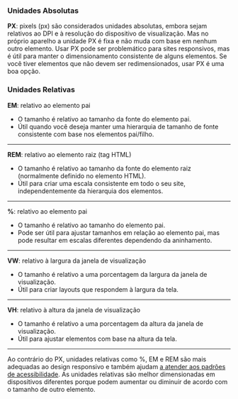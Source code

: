 

### Unidades Absolutas[](https://elementor.com/help/whats-the-difference-between-px-em-rem-vw-and-vh/#absolute-units)

**PX**: pixels (px) são considerados unidades absolutas, embora sejam relativos ao DPI e à resolução do dispositivo de visualização. Mas no próprio aparelho a unidade PX é fixa e não muda com base em nenhum outro elemento. Usar PX pode ser problemático para sites responsivos, mas é útil para manter o dimensionamento consistente de alguns elementos. Se você tiver elementos que não devem ser redimensionados, usar PX é uma boa opção.

### Unidades Relativas[](https://elementor.com/help/whats-the-difference-between-px-em-rem-vw-and-vh/#relative-units)

**EM**: relativo ao elemento pai
- O tamanho é relativo ao tamanho da fonte do elemento pai.
- Útil quando você deseja manter uma hierarquia de tamanho de fonte consistente com base nos elementos pai/filho.

---------------------------------------------------------------

**REM**: relativo ao elemento raiz (tag HTML)
- O tamanho é relativo ao tamanho da fonte do elemento raiz (normalmente definido no elemento HTML).
- Útil para criar uma escala consistente em todo o seu site, independentemente da hierarquia dos elementos.

---------------------------------------------------------------

**%**: relativo ao elemento pai
- O tamanho é relativo ao tamanho do elemento pai.
- Pode ser útil para ajustar tamanhos em relação ao elemento pai, mas pode resultar em escalas diferentes dependendo da aninhamento.

---------------------------------------------------------------

**VW**: relativo à largura da janela de visualização
- O tamanho é relativo a uma porcentagem da largura da janela de visualização.
- Útil para criar layouts que respondem à largura da tela.

---------------------------------------------------------------

**VH**: relativo à altura da janela de visualização
- O tamanho é relativo a uma porcentagem da altura da janela de visualização.
- Útil para ajustar elementos com base na altura da tela.

---------------------------------------------------------------

Ao contrário do PX, unidades relativas como %, EM e REM são mais adequadas ao design responsivo e também ajudam [a atender aos padrões de acessibilidade](https://elementor.com/blog/wordpress-accessibility-elementor/). As unidades relativas são melhor dimensionadas em dispositivos diferentes porque podem aumentar ou diminuir de acordo com o tamanho de outro elemento.